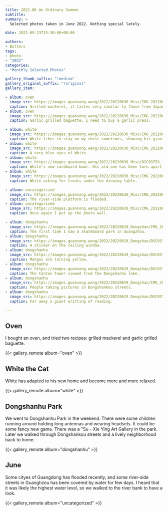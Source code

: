 ```yaml
---
title: 2022-06 An Ordinary Summer
subtitle:
summary: >
  Selected photos taken in June 2022. Nothing special lately.

date: 2022-09-23T15:30:00+08:00

authors:
- Butters
tags:
- photo
- "2022"
categories:
- "Monthly Selected Photos"

gallery_thumb_suffix: "!medium"
gallery_original_suffix: "!original"
gallery_item:

- album: oven
  image_src: https://images.guansong.wang/2022/20220630_Misc/IMG_20220617_203236.jpg
  caption: Grilled mackerel, it tastes very similar to those from Japanese restaurants.
- album: oven
  image_src: https://images.guansong.wang/2022/20220630_Misc/IMG_20220619_110439.jpg
  caption: Garlic grilled baguette. I need to buy a garlic press.

- album: white
  image_src: https://images.guansong.wang/2022/20220630_Misc/IMG_20220615_233512.jpg
  caption: White likes to stay on my chest sometimes, showing his giant face.
- album: white
  image_src: https://images.guansong.wang/2022/20220630_Misc/IMG_20220619_125708.jpg
  caption: A very blue eyes of White.
- album: white
  image_src: https://images.guansong.wang/2022/20220630_Misc/DSC03759.JPG
  caption: White's new cardboard bowl. His old one has been torn apart.
- album: white
  image_src: https://images.guansong.wang/2022/20220630_Misc/IMG_20220617_210554.jpg
  caption: White asking for treats under the dinning table.

- album: uncategorized
  image_src: https://images.guansong.wang/2022/20220630_Misc/IMG_20220615_130419.jpg
  caption: The river-side platform is flooded.
- album: uncategorized
  image_src: https://images.guansong.wang/2022/20220630_Misc/IMG_20220619_194145.jpg
  caption: Once again I put up the photo wall.

- album: dongshanhu
  image_src: https://images.guansong.wang/2022/20220619_Dongshan/IMG_20220619_163905.jpg
  caption: The first time I saw a skateboard park in Guangzhou.
- album: dongshanhu
  image_src: https://images.guansong.wang/2022/20220619_Dongshan/DSC03736.JPG
  caption: A sticker on the ceiling window.
- album: dongshanhu
  image_src: https://images.guansong.wang/2022/20220619_Dongshan/DSC03749.JPG
  caption: Mangos are turning yellow.
- album: dongshanhu
  image_src: https://images.guansong.wang/2022/20220619_Dongshan/DSC03734.JPG
  caption: The Canton Tower viewed from the Dongshanhu lake.
- album: dongshanhu
  image_src: https://images.guansong.wang/2022/20220619_Dongshan/IMG_20220619_174543.jpg
  caption: People taking pictures in Dongshankou streets.
- album: dongshanhu
  image_src: https://images.guansong.wang/2022/20220619_Dongshan/DSC03742.JPG
  caption: Far away a giant writting of reading.

---
```


## Oven

I bought an oven, and tried two recipes: grilled mackerel and garlic grilled
baguette.

{{< gallery_remote album="oven" >}}

## White the Cat

White has adapted to his new home and become more and more relaxed.

{{< gallery_remote album="white" >}}

## Dongshanhu Park

We went to Dongshanhu Park in the weekend. There were some children running
around holding long antennas and wearing headsets. It could be some fancy new
game. There was a "Su - Xie Ying Art Gallery in the park. Later we walked through
Dongshankou streets and a lively neighborhood back to home.

{{< gallery_remote album="dongshanhu" >}}

## June

Some cityes of Guangdong has flooded recently, and some river-side streets in
Guanghzou has been covered by water for few days. I heard that it was likely
the highest water level, so we walked to the river bank to have a look.

{{< gallery_remote album="uncategorized" >}}